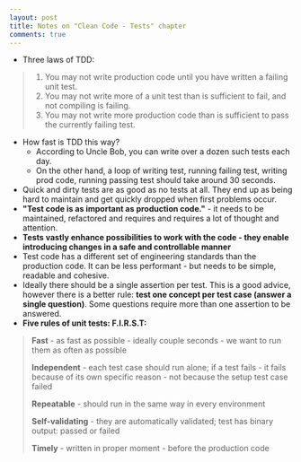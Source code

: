 ```yaml
---
layout: post
title: Notes on "Clean Code - Tests" chapter
comments: true
---
```


  * Three laws of TDD:
> 1. You may not write production code until you have written a failing unit test.
> 2. You may not write more of a unit test than is sufficient to fail, and not compiling is failing.
> 3. You may not write more production code than is sufficient to pass the currently failing test.

  * How fast is TDD this way? 
    * According to Uncle Bob, you can write over a dozen such tests each day.
    * On the other hand, a loop of writing test, running failing test, writing prod code, running passing test should take around 30 seconds.
  * Quick and dirty tests are as good as no tests at all. They end up as being hard to maintain and get quickly dropped when first problems occur. 
  * **"Test code is as important as production code."** - it needs to be maintained, refactored and requires and requires a lot of thought and attention.
  * **Tests vastly enhance possibilities to work with the code - they enable introducing changes in a safe and controllable manner**
  * Test code has a different set of engineering standards than the production code. It can be less performant - but needs to be simple, readable and cohesive.
  * Ideally there should be a single assertion per test. This is a good advice, however there is a better rule: **test one concept per test case (answer a single question)**. Some questions require more than one assertion to be answered.
  * **Five rules of unit tests: F.I.R.S.T:**
> **Fast** - as fast as possible - ideally couple seconds - we want to run them as often as possible
> 
> **Independent** - each test case should run alone; if a test fails - it fails because of its own specific reason - not because the setup test case failed
>
> **Repeatable** - should run in the same way in every environment
> 
> **Self-validating** - they are automatically validated; test has binary output: passed or failed
>
> **Timely** - written in proper moment - before the production code
